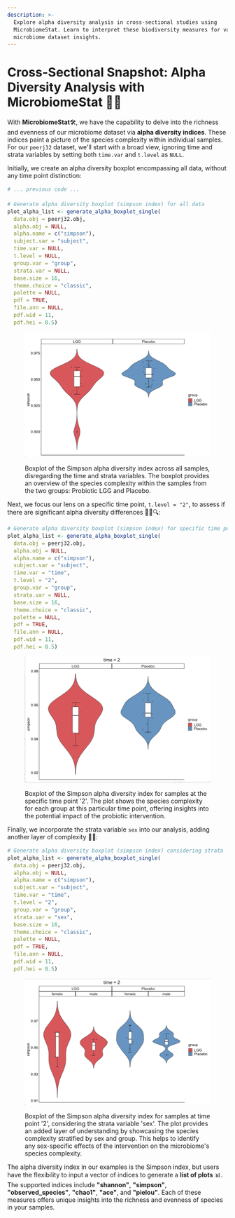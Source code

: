 ```yaml
---
description: >-
  Explore alpha diversity analysis in cross-sectional studies using
  MicrobiomeStat. Learn to interpret these biodiversity measures for valuable
  microbiome dataset insights.
---
```


# Cross-Sectional Snapshot: Alpha Diversity Analysis with MicrobiomeStat 🔄🔬

With **MicrobiomeStat**🛠️, we have the capability to delve into the richness and evenness of our microbiome dataset via **alpha diversity indices**. These indices paint a picture of the species complexity within individual samples. For our `peerj32` dataset, we'll start with a broad view, ignoring time and strata variables by setting both `time.var` and `t.level` as `NULL`.

Initially, we create an alpha diversity boxplot encompassing all data, without any time point distinction:

```r
# ... previous code ...

# Generate alpha diversity boxplot (simpson index) for all data
plot_alpha_list <- generate_alpha_boxplot_single(
  data.obj = peerj32.obj,
  alpha.obj = NULL,
  alpha.name = c("simpson"),
  subject.var = "subject",
  time.var = NULL,
  t.level = NULL,
  group.var = "group",
  strata.var = NULL,
  base.size = 16,
  theme.choice = "classic",
  palette = NULL,
  pdf = TRUE,
  file.ann = NULL,
  pdf.wid = 11,
  pdf.hei = 8.5)
```

<figure><img src="../.gitbook/assets/Screenshot 2023-06-11 at 19.45.33.png" alt=""><figcaption><p>Boxplot of the Simpson alpha diversity index across all samples, disregarding the time and strata variables. The boxplot provides an overview of the species complexity within the samples from the two groups: Probiotic LGG and Placebo.</p></figcaption></figure>

Next, we focus our lens on a specific time point, `t.level = "2"`, to assess if there are significant alpha diversity differences 🕵️‍♀️🔍:

```r
# Generate alpha diversity boxplot (simpson index) for specific time point
plot_alpha_list <- generate_alpha_boxplot_single(
  data.obj = peerj32.obj,
  alpha.obj = NULL,
  alpha.name = c("simpson"),
  subject.var = "subject",
  time.var = "time",
  t.level = "2",
  group.var = "group",
  strata.var = NULL,
  base.size = 16,
  theme.choice = "classic",
  palette = NULL,
  pdf = TRUE,
  file.ann = NULL,
  pdf.wid = 11,
  pdf.hei = 8.5)
```

<figure><img src="../.gitbook/assets/Screenshot 2023-06-11 at 19.46.41.png" alt=""><figcaption><p>Boxplot of the Simpson alpha diversity index for samples at the specific time point '2'. The plot shows the species complexity for each group at this particular time point, offering insights into the potential impact of the probiotic intervention.</p></figcaption></figure>

Finally, we incorporate the strata variable `sex` into our analysis, adding another layer of complexity 🧑‍🔬:

```r
# Generate alpha diversity boxplot (simpson index) considering strata
plot_alpha_list <- generate_alpha_boxplot_single(
  data.obj = peerj32.obj,
  alpha.obj = NULL,
  alpha.name = c("simpson"),
  subject.var = "subject",
  time.var = "time",
  t.level = "2",
  group.var = "group",
  strata.var = "sex",
  base.size = 16,
  theme.choice = "classic",
  palette = NULL,
  pdf = TRUE,
  file.ann = NULL,
  pdf.wid = 11,
  pdf.hei = 8.5)
```

<figure><img src="../.gitbook/assets/Screenshot 2023-06-11 at 19.47.28.png" alt=""><figcaption><p>Boxplot of the Simpson alpha diversity index for samples at time point '2', considering the strata variable 'sex'. The plot provides an added layer of understanding by showcasing the species complexity stratified by sex and group. This helps to identify any sex-specific effects of the intervention on the microbiome's species complexity.</p></figcaption></figure>

The alpha diversity index in our examples is the Simpson index, but users have the flexibility to input a vector of indices to generate a **list of plots** 📊. The supported indices include **"shannon"**, **"simpson"**, **"observed\_species"**, **"chao1"**, **"ace"**, and **"pielou"**. Each of these measures offers unique insights into the richness and evenness of species in your samples.

